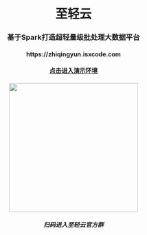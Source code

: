 <h1 align="center">
  至轻云
</h1>

<h3 align="center">
  基于Spark打造超轻量级批处理大数据平台
</h3>

<h4 align="center">
  https://zhiqingyun.isxcode.com
</h4>

<h4 align="center">
  <a href="https://zhiqingyun-demo.isxcode.com">点击进入演示环境</a>
</h4>

<h4 align="center">
<img align="center" class="link-wechat" src="https://img.isxcode.com/picgo/20230414172307.png" width="300">
</h4>

<h5 align="center">扫码进入至轻云官方群</h5>
